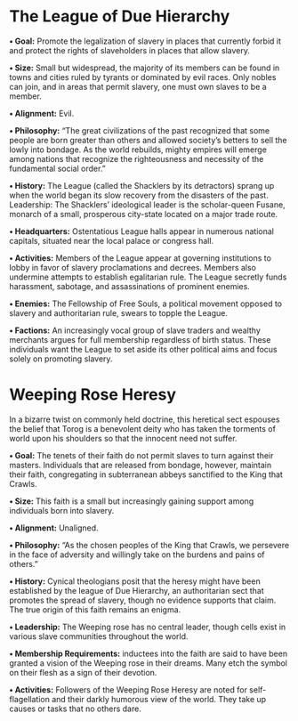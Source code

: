 # The League of Due Hierarchy

**• Goal:** Promote the legalization of slavery in places that currently forbid it and protect the rights of slaveholders in places that allow slavery.

**• Size:** Small but widespread, the majority of its members can be found in towns and cities ruled by tyrants or dominated by evil races. Only nobles can join, and in areas that permit slavery, one must own slaves to be a member.

**• Alignment:** Evil.

**• Philosophy:** “The great civilizations of the past recognized that some people are born greater than others and allowed society’s betters to sell the lowly into bondage. As the world rebuilds, mighty empires will emerge among nations that recognize the righteousness and necessity of the fundamental social order.”

**• History:** The League (called the Shacklers by its detractors) sprang up when the world began its slow recovery from the disasters of the past. Leadership: The Shacklers’ ideological leader is the scholar-queen Fusane, monarch of a small, prosperous city-state located on a major trade route.

**• Headquarters:** Ostentatious League halls appear in numerous national capitals, situated near the local palace or congress hall.

**• Activities:** Members of the League appear at governing institutions to lobby in favor of slavery proclamations and decrees. Members also undermine attempts to establish egalitarian rule. The League secretly funds harassment, sabotage, and assassinations of prominent enemies.

**• Enemies:** The Fellowship of Free Souls, a political movement opposed to slavery and authoritarian rule, swears to topple the League.

**• Factions:** An increasingly vocal group of slave traders and wealthy merchants argues for full membership regardless of birth status. These individuals want the League to set aside its other political aims and focus solely on promoting slavery.

# Weeping Rose Heresy

In a bizarre twist on commonly held doctrine, this heretical sect espouses the belief that Torog is a benevolent deity who has taken the torments of world upon his shoulders so that the innocent need not suffer.

**• Goal:** The tenets of their faith do not permit slaves to turn against their masters. Individuals that are released from bondage, however, maintain their faith, congregating in subterranean abbeys sanctified to the King that Crawls.

**• Size:** This faith is a small but increasingly gaining support among individuals born into slavery.

**• Alignment:** Unaligned.

**• Philosophy:** “As the chosen peoples of the King that Crawls, we persevere in the face of adversity and willingly take on the burdens and pains of others.”

**• History:** Cynical theologians posit that the heresy might have been established by the league of Due Hierarchy, an authoritarian sect that promotes the spread of slavery, though no evidence supports that claim. The true origin of this faith remains an enigma.

**• Leadership:** The Weeping rose has no central leader, though cells exist in various slave communities throughout the world.

**• Membership Requirements:** inductees into the faith are said to have been granted a vision of the Weeping rose in their dreams. Many etch the symbol on their flesh as a sign of their devotion.

**• Activities:** Followers of the Weeping Rose Heresy are noted for self-flagellation and their darkly humorous view of the world. They take up causes or tasks that no others dare.